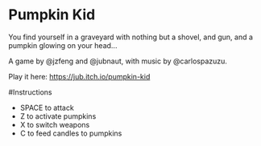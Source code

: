 # Pumpkin Kid
You find yourself in a graveyard with nothing but a shovel, and gun, and a pumpkin glowing on your head...

A game by @jzfeng and @jubnaut, with music by @carlospazuzu.

Play it here: https://jub.itch.io/pumpkin-kid

#Instructions

- SPACE to attack
- Z to activate pumpkins
- X to switch weapons
- C to feed candles to pumpkins
